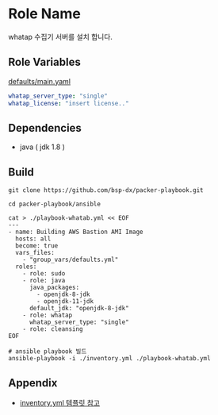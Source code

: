 Role Name
=========
whatap 수집기 서버를 설치 합니다.

Role Variables
--------------

[defaults/main.yaml](./defaults/main.yml)
```yaml
whatap_server_type: "single"
whatap_license: "insert license.."
```

Dependencies
------------
- java ( jdk 1.8 )


Build
----------------

```shell
git clone https://github.com/bsp-dx/packer-playbook.git

cd packer-playbook/ansible

cat > ./playbook-whatab.yml << EOF
---
- name: Building AWS Bastion AMI Image
  hosts: all
  become: true
  vars_files:
    - "group_vars/defaults.yml"
  roles:
    - role: sudo
    - role: java
      java_packages:
        - openjdk-8-jdk
        - openjdk-11-jdk
      default_jdk: "openjdk-8-jdk"
    - role: whatap
      whatap_server_type: "single"
    - role: cleansing
EOF

# ansible playbook 빌드 
ansible-playbook -i ./inventory.yml ./playbook-whatab.yml
```


Appendix
----------------
- [inventory.yml 템플릿 참고](../../../README.md#inventoryyml-샘플)

